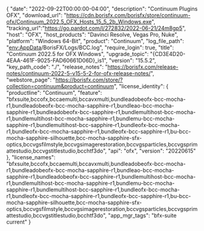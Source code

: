 {
  "date": "2022-09-22T00:00:00-04:00",
  "description": "Continuum Plugins OFX",
  "download_url": "https://cdn.borisfx.com/borisfx/store/continuum-ofx/Continuum_2022.5_OFX_Hosts_15_5_2b_Windows.exe",
  "tracking_url":"https://go.pardot.com/l/272832/2022-06-21/24m8gp5",
  "host": "OFX",
  "host_products": "Davinci Resolve, Vegas Pro, Nuke",
  "platform": "Windows 64-Bit",
  "product": "Continuum",
  "log_file_path": "<env:AppData>/BorisFX/Logs/BCC.log",
  "require_login": true,
  "title": "Continuum 2022.5 for OFX Windows",
  "upgrade_topic": "{CD3E4D20-4EAA-461F-9025-FAD60661D06D}_is1",
  "version": "15.5.2",
  "key_path_code": "./",
  "release_notes": "https://borisfx.com/release-notes/continuum-2022-5-v15-5-2-for-ofx-release-notes/",
  "webstore_page": "https://borisfx.com/store/?collection=continuum&product=continuum",
  "license_identity": {
    "productline": "Continuum",
    "feature": "bfxsuite,bccofx,bccaemulti,bccavxmulti,bundleadobeofx-bcc-mocha-r1,bundleadobeofx-bcc-mocha-sapphire-r1,bundleao-bcc-mocha-sapphire-r1,bundleadobeofx-bcc-sapphire-r1,bundlemultihost-bcc-mocha-r1,bundlemultihost-bcc-mocha-sapphire-r1,bundlemu-bcc-mocha-sapphire-r1,bundlemultihost-bcc-sapphire-r1,bundleofx-bcc-mocha-r1,bundleofx-bcc-mocha-sapphire-r1,bundleofx-bcc-sapphire-r1,bu-bcc-mocha-sapphire-silhouette,bcc-mocha-sapphire-sfx-optics,bccvgsfilmstyle,bccvgsimagerestoration,bccvgsparticles,bccvgsprimattestudio,bccvgstitlestudio,bcchtf3do",
    "api": "ofx",
    "version": "20220615"
  },
  "license_names": "bfxsuite,bccofx,bccaemulti,bccavxmulti,bundleadobeofx-bcc-mocha-r1,bundleadobeofx-bcc-mocha-sapphire-r1,bundleao-bcc-mocha-sapphire-r1,bundleadobeofx-bcc-sapphire-r1,bundlemultihost-bcc-mocha-r1,bundlemultihost-bcc-mocha-sapphire-r1,bundlemu-bcc-mocha-sapphire-r1,bundlemultihost-bcc-sapphire-r1,bundleofx-bcc-mocha-r1,bundleofx-bcc-mocha-sapphire-r1,bundleofx-bcc-sapphire-r1,bu-bcc-mocha-sapphire-silhouette,bcc-mocha-sapphire-sfx-optics,bccvgsfilmstyle,bccvgsimagerestoration,bccvgsparticles,bccvgsprimattestudio,bccvgstitlestudio,bcchtf3do",
  "app_mgr_tags": "bfx-suite current"
}
